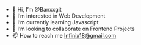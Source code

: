 - 👋 Hi, I’m @Banxxgit
- 👀 I’m interested in Web Development
- 🌱 I’m currently learning Javascript
- 💞️ I’m looking to collaborate on Frontend Projects
- 📫 How to reach me Infinix18@gmail.com

<!---
Banxxgit/Banxxgit is a ✨ special ✨ repository because its `README.md` (this file) appears on your GitHub profile.
You can click the Preview link to take a look at your changes.
--->
